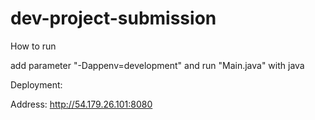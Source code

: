 # dev-project-submission
 How to run

 add parameter "-Dappenv=development" and run "Main.java" with java

 Deployment:

 Address: http://54.179.26.101:8080
